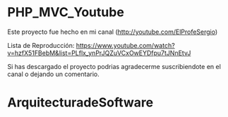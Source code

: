 # PHP_MVC_Youtube
Este proyecto fue hecho en mi canal (http://youtube.com/ElProfeSergio)

Lista de Reproducción: https://www.youtube.com/watch?v=hzfX51FBebM&list=PLflx_ynPrJQZuVCxOwEYDfpu7tJNnEtvJ

Si has descargado el proyecto podrias agradecerme suscribiendote en el canal o dejando un comentario.
# ArquitecturadeSoftware
